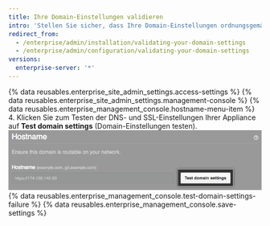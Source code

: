 ```yaml
---
title: Ihre Domain-Einstellungen validieren
intro: 'Stellen Sie sicher, dass Ihre Domain-Einstellungen ordnungsgemäß konfiguriert sind, bevor Sie {% data variables.product.product_location_enterprise %} erstmals starten.'
redirect_from:
  - /enterprise/admin/installation/validating-your-domain-settings
  - /enterprise/admin/configuration/validating-your-domain-settings
versions:
  enterprise-server: '*'
---
```


{% data reusables.enterprise_site_admin_settings.access-settings %}
{% data reusables.enterprise_site_admin_settings.management-console %}
{% data reusables.enterprise_management_console.hostname-menu-item %}
4. Klicken Sie zum Testen der DNS- und SSL-Einstellungen Ihrer Appliance auf **Test domain settings** (Domain-Einstellungen testen). ![Schaltfläche zum Testen der Domain-Einstellungen](/assets/images/enterprise/management-console/test-domain-settings.png)
{% data reusables.enterprise_management_console.test-domain-settings-failure %}
{% data reusables.enterprise_management_console.save-settings %}
